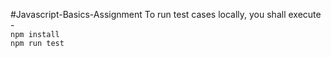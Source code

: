 #Javascript-Basics-Assignment
    To run test cases locally, you shall execute -  
    `npm install`  
    `npm run test`  
